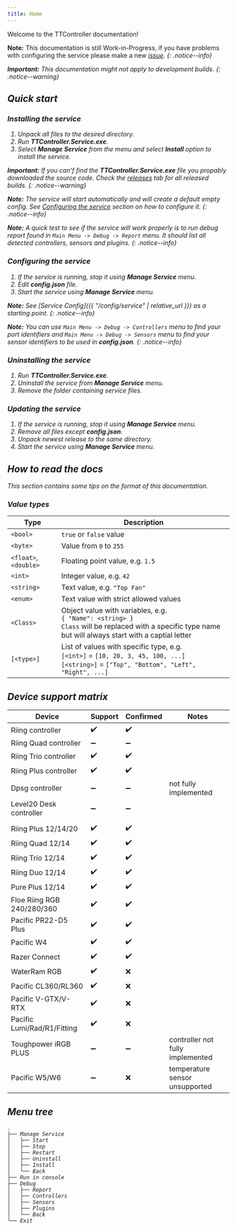 ```yaml
---
title: Home
---
```


Welcome to the TTController documentation!

**Note:** This documentation is still Work-in-Progress, if you have problems with configuring the service please make a new [<i class="fab fa-github"/> issue](https://github.com/MoshiMoshi0/TTController/issues/new/choose).
{: .notice--info}

**Important:** This documentation might not apply to development builds.
{: .notice--warning}

## Quick start

### Installing the service

1. Unpack all files to the desired directory.
2. Run **TTController.Service.exe**.
3. Select **Manage Service** from the menu and select **Install** option to install the service.

**Important:** If you can'f find the **TTController.Service.exe** file you propably downloaded the source code. Check the [<i class="fab fa-github"/> releases](https://github.com/MoshiMoshi0/TTController/releases) tab for all released builds.
{: .notice--warning}

**Note:** The service will start automatically and will create a default empty config. See [Configuring the service](#configuring-the-service) section on how to configure it.
{: .notice--info}

**Note:** A quick test to see if the service will work properly is to run debug report found in `Main Menu -> Debug -> Report` menu. It should list all detected controllers, sensors and plugins.
{: .notice--info}

### Configuring the service

1. If the service is running, stop it using **Manage Service** menu.
2. Edit **config.json** file.
3. Start the service using **Manage Service** menu.

**Note:** See [Service Config]({{ "/config/service" | relative_url }}) as a starting point.
{: .notice--info}

**Note:** You can use `Main Menu -> Debug -> Controllers` menu to find your port identifiers and `Main Menu -> Debug -> Sensors` menu to find your sensor identifiers to be used in **config.json**.
{: .notice--info}

### Uninstalling the service
1. Run **TTController.Service.exe**.
2. Uninstall the service from **Manage Service** menu.
3. Remove the folder containing service files.

### Updating the service
1. If the service is running, stop it using **Manage Service** menu.
2. Remove all files except **config.json**.
3. Unpack newest release to the same directory.
4. Start the service using **Manage Service** menu.

## How to read the docs

This section contains some tips on the format of this documentation.

### Value types

| Type | Description
|------|------------
| `<bool>` | `true` or `false` value
| `<byte>` | Value from `0` to `255`
| `<float>`, `<double>` | Floating point value, e.g. `1.5`
| `<int>` | Integer value, e.g. `42`
| `<string>` | Text value, e.g. `"Top Fan"`
| `<enum>` | Text value with strict allowed values
| `<Class>` | Object value with variables, e.g.<br>`{ "Name": <string> }`<br> `Class` will be replaced with a specific type name but will always start with a captial letter
| `[<type>]` | List of values with specific type, e.g.<br>`[<int>]` = `[10, 20, 3, 45, 100, ...]`<br>`[<string>]` = `["Top", "Bottom", "Left", "Right", ...]` 

## Device support matrix

| Device                      | Support            | Confirmed          | Notes
|-----------------------------|--------------------|--------------------|-------------------------------------------
| Riing controller            | :heavy_check_mark: | :heavy_check_mark: |
| Riing Quad controller       | :heavy_minus_sign: | :heavy_minus_sign: |
| Riing Trio controller       | :heavy_check_mark: | :heavy_check_mark: |
| Riing Plus controller       | :heavy_check_mark: | :heavy_check_mark: |
| Dpsg controller             | :heavy_minus_sign: | :heavy_minus_sign: | not fully implemented
| Level20 Desk controller     | :heavy_minus_sign: | :heavy_minus_sign: |
|                             |                    |                    |
| Riing Plus 12/14/20         | :heavy_check_mark: | :heavy_check_mark: |
| Riing Quad 12/14            | :heavy_check_mark: | :heavy_check_mark: |
| Riing Trio 12/14            | :heavy_check_mark: | :heavy_check_mark: |
| Riing Duo 12/14             | :heavy_check_mark: | :heavy_check_mark: |
| Pure Plus 12/14             | :heavy_check_mark: | :heavy_check_mark: |
| Floe Riing RGB 240/280/360  | :heavy_check_mark: | :heavy_check_mark: |
| Pacific PR22-D5 Plus        | :heavy_check_mark: | :heavy_check_mark: |
| Pacific W4                  | :heavy_check_mark: | :heavy_check_mark: |
| Razer Connect               | :heavy_check_mark: | :heavy_check_mark: |
| WaterRam RGB                | :heavy_check_mark: | :x:                |
| Pacific CL360/RL360         | :heavy_check_mark: | :x:                |
| Pacific V-GTX/V-RTX         | :heavy_check_mark: | :x:                |
| Pacific Lumi/Rad/R1/Fitting | :heavy_check_mark: | :x:                |
| Toughpower iRGB PLUS        | :heavy_minus_sign: | :heavy_minus_sign: | controller not fully implemented
| Pacific W5/W6               | :heavy_minus_sign: | :x:                | temperature sensor unsupported

## Menu tree

```
.
├── Manage Service
│   ├── Start
│   ├── Stop
│   ├── Restart
│   ├── Uninstall
│   ├── Install
│   └── Back
├── Run in console
├── Debug
│   ├── Report
│   ├── Controllers
│   ├── Sensors
│   ├── Plugins
│   └── Back
└── Exit
```